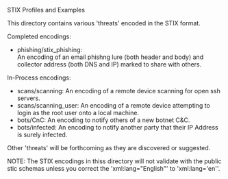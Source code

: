 STIX Profiles and Examples

This directory contains various 'threats' encoded in the STIX format.

Completed encodings:
* phishing/stix_phishing:		
  An encoding of an email phishng lure (both header and body) and collector address (both DNS and IP) marked to share with others.

In-Process encodings:
* scans/scanning:
  An encoding of a remote device scanning for open ssh servers.
* scans/scanning_user:
  An encoding of a remote device attempting to login as the root user onto a local machine.
* bots/CnC:
  An encoding to notify others of a new botnet C&C.
* bots/infected:
  An encoding to notify another party that their IP Address is surely infected.

Other 'threats' will be forthcoming as they are discovered or suggested.

NOTE: The STIX encodings in thiss directory will not validate with the public stic schemas unless you correct the 'xml:lang="English"' to 'xml:lang='en''. 
